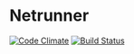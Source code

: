 
# Netrunner

[![Code Climate](https://codeclimate.com/github/VitorHP/netrunner/badges/gpa.svg)](https://codeclimate.com/github/VitorHP/netrunner)
[![Build Status](https://travis-ci.org/VitorHP/netrunner.svg?branch=master)](https://travis-ci.org/VitorHP/netrunner)
